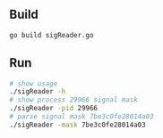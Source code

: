 ## Build
```bash
go build sigReader.go
```

## Run
```bash
# show usage
./sigReader -h
# show process 29966 signal mask
./sigReader -pid 29966
# parse signal mask 7be3c0fe28014a03
./sigReader -mask 7be3c0fe28014a03
```
